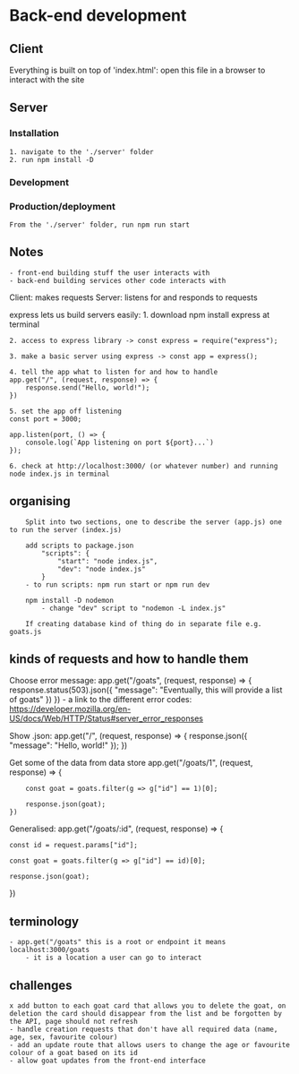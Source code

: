 # Back-end development


## Client
Everything is built on top of 'index.html': open this file in a browser to interact with the site

## Server

### Installation
    1. navigate to the './server' folder
    2. run npm install -D

### Development
    

### Production/deployment
    From the './server' folder, run npm run start

## Notes
    - front-end building stuff the user interacts with
    - back-end building services other code interacts with

Client: makes requests
Server: listens for and responds to requests

express lets us build servers easily:
    1. download npm install express at terminal

    2. access to express library -> const express = require("express");

    3. make a basic server using express -> const app = express();

    4. tell the app what to listen for and how to handle 
    app.get("/", (request, response) => {
        response.send("Hello, world!");
    })

    5. set the app off listening
    const port = 3000;

    app.listen(port, () => {
        console.log(`App listening on port ${port}...`) 
    });

    6. check at http://localhost:3000/ (or whatever number) and running node index.js in terminal

## organising
        Split into two sections, one to describe the server (app.js) one to run the server (index.js)

        add scripts to package.json
            "scripts": {
                "start": "node index.js",
                "dev": "node index.js"
            }
        - to run scripts: npm run start or npm run dev

        npm install -D nodemon
            - change "dev" script to "nodemon -L index.js"
        
        If creating database kind of thing do in separate file e.g. goats.js


## kinds of requests and how to handle them
Choose error message:
    app.get("/goats", (request, response) => {
        response.status(503).json({
            "message": "Eventually, this will provide a list of goats"
        })
    })
    - a link to the different error codes:
        https://developer.mozilla.org/en-US/docs/Web/HTTP/Status#server_error_responses 

Show .json:
    app.get("/", (request, response) => {
        response.json({
            "message": "Hello, world!"
        });
    })

Get some of the data from data store
    app.get("/goats/1", (request, response) => {

        const goat = goats.filter(g => g["id"] == 1)[0];

        response.json(goat);
    })
Generalised:
    app.get("/goats/:id", (request, response) => {
    
    const id = request.params["id"];

    const goat = goats.filter(g => g["id"] == id)[0];

    response.json(goat);
})


## terminology
    - app.get("/goats" this is a root or endpoint it means localhost:3000/goats
        - it is a location a user can go to interact




## challenges
    x add button to each goat card that allows you to delete the goat, on deletion the card should disappear from the list and be forgotten by the API, page should not refresh
    - handle creation requests that don't have all required data (name, age, sex, favourite colour)
    - add an update route that allows users to change the age or favourite colour of a goat based on its id
    - allow goat updates from the front-end interface
    